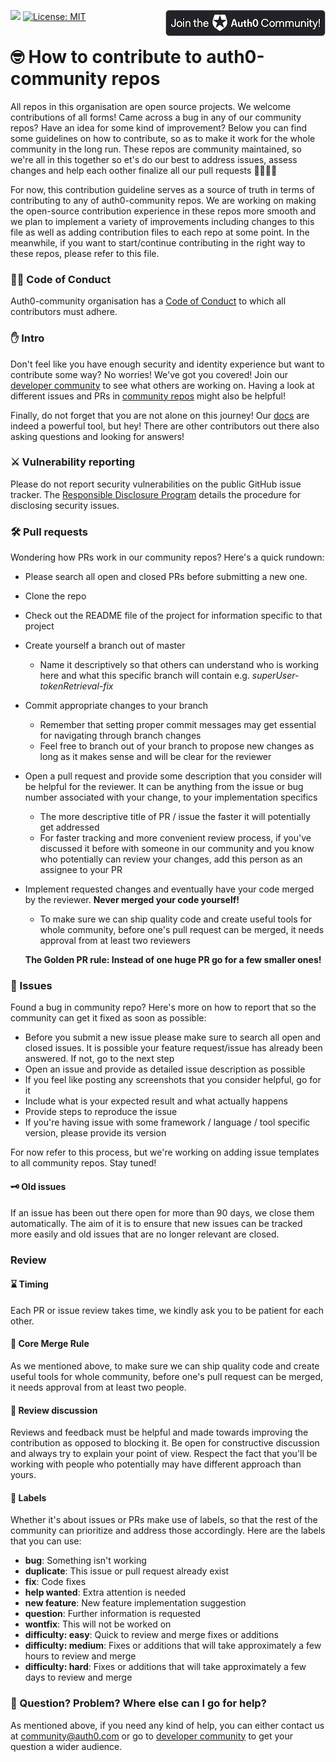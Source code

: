 [![](https://img.shields.io/badge/contribution%20made-easier-green.svg)]()
[<img align="right" src="/Assets/join_auth0_community_badge.png">](https://community.auth0.com/)
[![License: MIT](https://img.shields.io/badge/License-MIT-green.svg)](https://opensource.org/licenses/MIT)

# 🤓 How to contribute to auth0-community repos

All repos in this organisation are open source projects. We welcome contributions of all forms! Came across a bug in any of our community repos? Have an idea for some kind of improvement? Below you can find some guidelines on how to contribute, so as to make it work for the whole community in the long run. These repos are community maintained, so we're all in this together so et's do our best to address issues, assess changes and help each oother finalize all our pull requests 🤜🏼🤛🏻

For now, this contribution guideline serves as a source of truth in terms of contributing to any of auth0-community repos. We are working on making the open-source contribution experience in these repos more smooth and we plan to implement a variety of improvements including changes to this file as well as adding contribution files to each repo at some point. In the meanwhile, if you want to start/continue contributing in the right way to these repos, please refer to this file.

### 👩‍🏫 Code of Conduct

Auth0-community organisation has a [Code of Conduct](https://github.com/auth0-community/getting-started/blob/master/CODE_OF_CONDUCT.md) to which all contributors must adhere.

### ✋ Intro

Don't feel like you have enough security and identity experience but want to contribute some way? No worries! We've got you covered! Join our [developer community](https://community.auth0.com/) to see what others are working on. Having a look at different issues and PRs in [community repos](https://github.com/auth0-community) might also be helpful!

Finally, do not forget that you are not alone on this journey! Our [docs](https://auth0.com/docs/) are indeed a powerful tool, but hey! There are other contributors out there also asking questions and looking for answers!

### ⚔️ Vulnerability reporting

Please do not report security vulnerabilities on the public GitHub issue tracker. The [Responsible Disclosure Program](https://auth0.com/responsible-disclosure-policy) details the procedure for disclosing security issues.

### 🛠️ Pull requests

Wondering how PRs work in our community repos? Here's a quick rundown:

* Please search all open and closed PRs before submitting a new one.
* Clone the repo
* Check out the README file of the project for information specific to that project
* Create yourself a branch out of master
  * Name it descriptively so that others can understand who is working here and what this specific branch will contain e.g. *superUser-tokenRetrieval-fix*
* Commit appropriate changes to your branch
  * Remember that setting proper commit messages may get essential for navigating through branch changes
  * Feel free to branch out of your branch to propose new changes as long as it makes sense and will be clear for the reviewer
* Open a pull request and provide some description that you consider will be helpful for the reviewer. It can be anything from the issue or bug number associated with your change, to your implementation specifics
  * The more descriptive title of PR / issue the faster it will potentially get addressed
  * For faster tracking and more convenient review process, if you've discussed it before with someone in our community and you know who potentially can review your changes, add this person as an assignee to your PR
* Implement requested changes and eventually have your code merged by the reviewer. **Never merged your code yourself!**
  * To make sure we can ship quality code and create useful tools for whole community, before one's pull request can be merged, it needs approval from at least two reviewers

  **The Golden PR rule: Instead of one huge PR go for a few smaller ones!**

### 🔧 Issues

Found a bug in community repo? Here's more on how to report that so the community can get it fixed as soon as possible:

* Before you submit a new issue please make sure to search all open and closed issues. It is possible your feature request/issue has already been answered. If not, go to the next step
* Open an issue and provide as detailed issue description as possible
* If you feel like posting any screenshots that you consider helpful, go for it
* Include what is your expected result and what actually happens
* Provide steps to reproduce the issue
* If you're having issue with some framework / language / tool specific version, please provide its version

For now refer to this process, but we're working on adding issue templates to all community repos. Stay tuned!

#### 🗝️ Old issues

If an issue has been out there open for more than 90 days, we close them automatically. The aim of it is to ensure that new issues can be tracked more easily and old issues that are no longer relevant are closed.

### Review

#### ⌛ Timing

Each PR or issue review takes time, we kindly ask you to be patient for each other.

#### 📝 Core Merge Rule

As we mentioned above, to make sure we can ship quality code and create useful tools for whole community, before one's pull request can be merged, it needs approval from at least two people.

#### 🔎 Review discussion

Reviews and feedback must be helpful and made towards improving the contribution as opposed to blocking it. Be open for constructive discussion and always try to explain your point of view. Respect the fact that you'll be working with people who potentially may have different approach than yours.

#### 🎨 Labels

Whether it's about issues or PRs make use of labels, so that the rest of the community can prioritize and address those accordingly. Here are the labels that you can use:

* **bug**: Something isn't working
* **duplicate**: This issue or pull request already exist
* **fix**: Code fixes
* **help wanted**: Extra attention is needed
* **new feature**: New feature implementation suggestion
* **question**: Further information is requested
* **wontfix**: This will not be worked on
* **difficulty: easy**: Quick to review and merge fixes or additions
* **difficulty: medium**: Fixes or additions that will take approximately a few hours to review and merge
* **difficulty: hard**: Fixes or additions that will take approximately a few days to review and merge

### 🤷 Question? Problem? Where else can I go for help?

As mentioned above, if you need any kind of help, you can either contact us at community@auth0.com or go to [developer community](https://community.auth0.com/) to get your question a wider audience.
